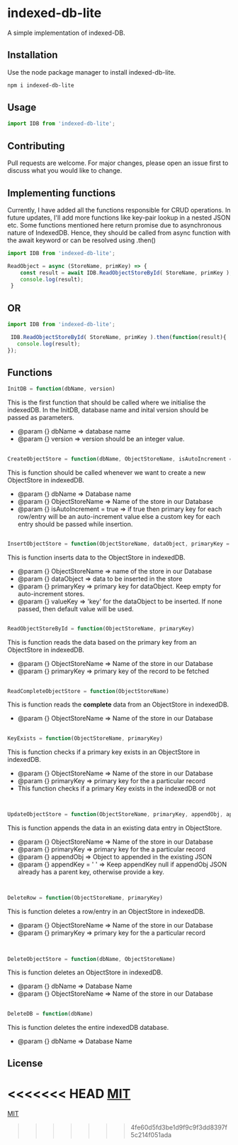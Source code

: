 # indexed-db-lite

A simple implementation of indexed-DB.

## Installation

Use the node package manager to install indexed-db-lite.

```bash
npm i indexed-db-lite
```

## Usage

```javascript
import IDB from 'indexed-db-lite';
```

## Contributing
Pull requests are welcome. For major changes, please open an issue first to discuss what you would like to change.


## Implementing functions

Currently, I have added all the functions responsible for CRUD operations.
In future updates, I'll add more functions like key-pair lookup in a nested JSON etc.
Some functions mentioned here return promise due to asynchronous nature of IndexedDB.
Hence, they should be called from async function with the await keyword or 
can be resolved using .then() 

```javascript
import IDB from 'indexed-db-lite';

ReadObject = async (StoreName, primKey) => {
    const result = await IDB.ReadObjectStoreById( StoreName, primKey );
    console.log(result);
 }
```
## OR
```javascript
import IDB from 'indexed-db-lite';

 IDB.ReadObjectStoreById( StoreName, primKey ).then(function(result){
   console.log(result);
});
```





## Functions
```javascript
InitDB = function(dbName, version)
```
 This is the first function that should be called where we initialise the indexedDB.
In the InitDB, database name and inital version should be passed as parameters.
 * @param  {} dbName => database name
 * @param  {} version => version should be an integer value.


##
```javascript
CreateObjectStore = function(dbName, ObjectStoreName, isAutoIncrement = true)
```
 This is function should be called whenever we want to create a new ObjectStore in indexedDB.
 * @param  {} dbName => Database name
 * @param  {} ObjectStoreName => Name of the store in our Database
 * @param  {} isAutoIncrement = true => if true then primary key for each row/entry will be an auto-increment value else a custom key for each entry should be passed while insertion.

##
```javascript
InsertObjectStore = function(ObjectStoreName, dataObject, primaryKey = '', valueKey = 'data') 
```
 This is function inserts data to the ObjectStore in indexedDB.
 * @param  {} ObjectStoreName => name of the store in our Database
 * @param  {} dataObject => data to be inserted in the store
 * @param  {} primaryKey => primary key for dataObject. Keep empty for auto-increment stores.
 * @param  {} valueKey => 'key' for the dataObject to be inserted. If none passed, then default value will be used.


##
```javascript
ReadObjectStoreById = function(ObjectStoreName, primaryKey)
```


  This is function reads the data based on the primary key from an ObjectStore in indexedDB.
 * @param  {} ObjectStoreName => Name of the store in our Database
 * @param  {} primaryKey => primary key of the record to be fetched

##

```javascript
ReadCompleteObjectStore = function(ObjectStoreName) 
```

 This is function reads the **complete** data from an ObjectStore in indexedDB.
 * @param  {} ObjectStoreName => Name of the store in our Database



##
```javascript
KeyExists = function(ObjectStoreName, primaryKey) 
```
 This is function checks if a primary key exists in an ObjectStore in indexedDB.
 * @param  {} ObjectStoreName => Name of the store in our Database
 * @param  {} primaryKey => primary key for the a particular record
 * This function checks if a primary Key exists in the indexedDB or not
 



##
```javascript

UpdateObjectStore = function(ObjectStoreName, primaryKey, appendObj, appendKey = '')
```


 This is function appends the data in an existing data entry in ObjectStore.

 * @param  {} ObjectStoreName => Name of the store in our Database
 * @param  {} primaryKey => primary key for the a particular record
 * @param  {} appendObj => Object to appended in the existing JSON
 * @param  {} appendKey = ' ' =>  Keep appendKey null if appendObj JSON already has a parent key, otherwise provide a key.




##
```javascript

DeleteRow = function(ObjectStoreName, primaryKey)
```
 This is function deletes a row/entry in an ObjectStore in indexedDB.

 * @param  {} ObjectStoreName => Name of the store in our Database
 * @param  {} primaryKey => primary key for the a particular record


##
```javascript

DeleteObjectStore = function(dbName, ObjectStoreName)
```


 This is function deletes an ObjectStore in indexedDB.
 * @param  {} dbName => Database Name
 * @param  {} ObjectStoreName => Name of the store in our Database


##
```javascript
DeleteDB = function(dbName)
 ```


 
This is function deletes the entire indexedDB database.
 * @param  {} dbName => Database Name

##


## License
<<<<<<< HEAD
[MIT](https://choosealicense.com/licenses/mit/)
=======
[MIT](https://choosealicense.com/licenses/mit/)
>>>>>>> 4fe60d5fd3be1d9f9c9f3dd8397f5c214f051ada
